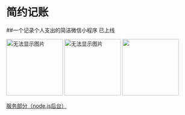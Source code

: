 # 简约记账 
##一个记录个人支出的简洁微信小程序 已上线

<img width="150" height="150" src="https://github.com/kxy1107/jianyuejizhang/raw/master/readmeSrc/jyjzDemo3.png" alt="无法显示图片"/>
<img width="150" height="150" src="https://github.com/kxy1107/jianyuejizhang/raw/master/readmeSrc/jyjzDemo2.png"  alt="无法显示图片"/>
<img width="150" height="150" src="https://github.com/kxy1107/jianyuejizhang/raw/master/readmeSrc/jyjzDemo1.png"  alt="无法显示图片"/>

[服务部分（node.js后台）](https://github.com/kxy1107/BillServer) 

